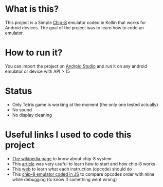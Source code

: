# What is this?
This project is a Simple [Chip-8](https://en.wikipedia.org/wiki/CHIP-8) emulator coded in Kotlin that works for Android devices.
The goal of the project was to learn how to code an emulator.

# How to run it?
You can import the project on [Android Studio](https://developer.android.com/studio/) and run it on any android emulator or device with API > 15

# Status
* Only Tetris game is working at the moment (the only one tested actually)
* No sound
* No display cleaning

# Useful links I used to code this project
* [The wikipedia page](https://en.wikipedia.org/wiki/CHIP-8) to know about chip-8 system
* This [article](http://www.multigesture.net/articles/how-to-write-an-emulator-chip-8-interpreter/) was very usuful to learn how to start and how chip-8 works
* This [web](http://devernay.free.fr/hacks/chip8/C8TECH10.HTM) to learn what each instruction (opcode) should do
* This [chip-8 emulator coded in JS](https://rawgit.com/alexanderdickson/Chip-8-Emulator/master/index.html) to compare opcodes order with mine while debugging (to know if something went wrong)

